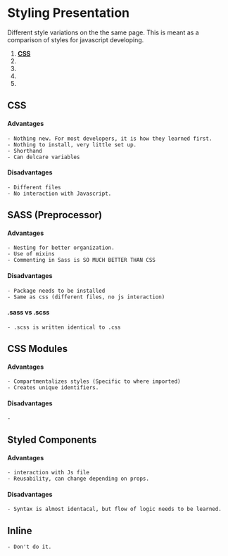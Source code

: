 # Styling Presentation
Different style variations on the the same page. This is meant as a comparison of styles for javascript developing.

1. **[CSS](#CSS)**
2.
3.
4.
5.


## CSS

#### Advantages
    - Nothing new. For most developers, it is how they learned first.
    - Nothing to install, very little set up.
    - Shorthand
    - Can delcare variables

#### Disadvantages
    - Different files
    - No interaction with Javascript. 

## SASS (Preprocessor)

#### Advantages
    - Nesting for better organization.
    - Use of mixins
    - Commenting in Sass is SO MUCH BETTER THAN CSS


#### Disadvantages
    - Package needs to be installed
    - Same as css (different files, no js interaction) 

#### .sass vs .scss
    - .scss is written identical to .css

## CSS Modules

#### Advantages
    - Compartmentalizes styles (Specific to where imported)
    - Creates unique identifiers.

#### Disadvantages
    - 
    

## Styled Components

#### Advantages
    - interaction with Js file
    - Reusability, can change depending on props.

#### Disadvantages
    - Syntax is almost identacal, but flow of logic needs to be learned.

## Inline
    - Don't do it. 